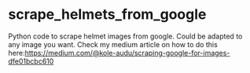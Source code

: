 # scrape_helmets_from_google
Python code to scrape helmet images from google. Could be adapted to any image you want. Check my medium article on how to do this here:https://medium.com/@kole-audu/scraping-google-for-images-dfe01bcbc610 
